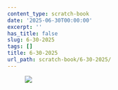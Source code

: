 ```yaml
---
content_type: scratch-book
date: '2025-06-30T00:00:00'
excerpt: ''
has_title: false
slug: 6-30-2025
tags: []
title: 6-30-2025
url_path: scratch-book/6-30-2025/
---
```


<figure class="content-figure">
<img src="/var/folders/00/m0dh17fx20x643d8j3n34mwm0000gp/T/blob_assets_wpdqpbp3/media_1751341233319.svg" width="auto" class="w-100 ba b--light-gray bw2 br2">
<figcaption class="f6 gray tl"></figcaption>
</figure>